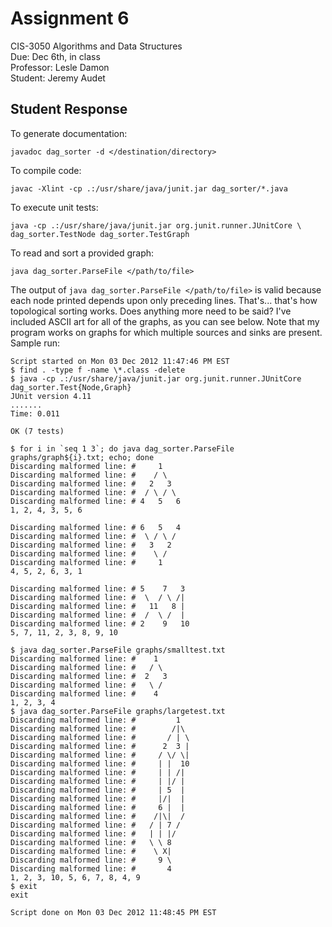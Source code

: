 Assignment 6
============

CIS-3050 Algorithms and Data Structures  
Due:  Dec 6th, in class  
Professor: Lesle Damon  
Student: Jeremy Audet  

Student Response
----------------

To generate documentation:

    javadoc dag_sorter -d </destination/directory>

To compile code:

    javac -Xlint -cp .:/usr/share/java/junit.jar dag_sorter/*.java

To execute unit tests:

    java -cp .:/usr/share/java/junit.jar org.junit.runner.JUnitCore \
    dag_sorter.TestNode dag_sorter.TestGraph

To read and sort a provided graph:

    java dag_sorter.ParseFile </path/to/file>

The output of `java dag_sorter.ParseFile </path/to/file>` is valid because each
node printed depends upon only preceding lines. That's... that's how topological
sorting works. Does anything more need to be said? I've included ASCII art for
all of the graphs, as you can see below. Note that my program works on graphs
for which multiple sources and sinks are present. Sample run:

    Script started on Mon 03 Dec 2012 11:47:46 PM EST
    $ find . -type f -name \*.class -delete
    $ java -cp .:/usr/share/java/junit.jar org.junit.runner.JUnitCore dag_sorter.Test{Node,Graph}
    JUnit version 4.11
    .......
    Time: 0.011

    OK (7 tests)

    $ for i in `seq 1 3`; do java dag_sorter.ParseFile graphs/graph${i}.txt; echo; done
    Discarding malformed line: #     1
    Discarding malformed line: #    / \
    Discarding malformed line: #   2   3
    Discarding malformed line: #  / \ / \
    Discarding malformed line: # 4   5   6
    1, 2, 4, 3, 5, 6

    Discarding malformed line: # 6   5   4
    Discarding malformed line: #  \ / \ /
    Discarding malformed line: #   3   2
    Discarding malformed line: #    \ /
    Discarding malformed line: #     1
    4, 5, 2, 6, 3, 1

    Discarding malformed line: # 5    7   3
    Discarding malformed line: #  \  / \ /|
    Discarding malformed line: #   11   8 |
    Discarding malformed line: #  /  \ /  |
    Discarding malformed line: # 2    9   10
    5, 7, 11, 2, 3, 8, 9, 10

    $ java dag_sorter.ParseFile graphs/smalltest.txt
    Discarding malformed line: #    1
    Discarding malformed line: #   / \
    Discarding malformed line: #  2   3
    Discarding malformed line: #   \ /
    Discarding malformed line: #    4
    1, 2, 3, 4
    $ java dag_sorter.ParseFile graphs/largetest.txt
    Discarding malformed line: #         1
    Discarding malformed line: #        /|\
    Discarding malformed line: #       / | \
    Discarding malformed line: #      2  3 |
    Discarding malformed line: #     / \/ \|
    Discarding malformed line: #     | |  10
    Discarding malformed line: #     | | /|
    Discarding malformed line: #     | |/ |
    Discarding malformed line: #     | 5  |
    Discarding malformed line: #     |/|  |
    Discarding malformed line: #     6 |  |
    Discarding malformed line: #    /|\|  /
    Discarding malformed line: #   / | 7 /
    Discarding malformed line: #   | | |/
    Discarding malformed line: #   \ \ 8
    Discarding malformed line: #    \ X|
    Discarding malformed line: #     9 \
    Discarding malformed line: #       4
    1, 2, 3, 10, 5, 6, 7, 8, 4, 9
    $ exit
    exit

    Script done on Mon 03 Dec 2012 11:48:45 PM EST
